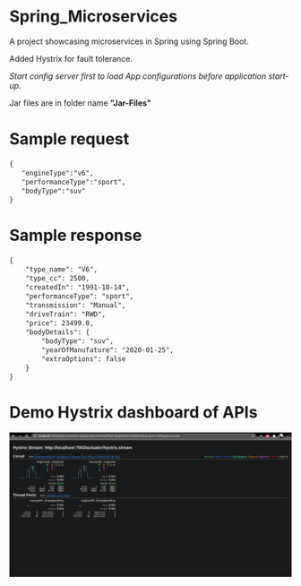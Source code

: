 # Spring_Microservices
 A project showcasing microservices in Spring using Spring Boot.
 
 Added Hystrix for fault tolerance.
 
 *Start config server first to load App configurations before application start-up.*
 
 Jar files are in folder name **"Jar-Files"**
 
 # Sample request
 ```
 {
    "engineType":"v6",
    "performanceType":"sport",
    "bodyType":"suv"
}
 ```
 
 # Sample response
```
{
    "type_name": "V6",
    "type_cc": 2500,
    "createdIn": "1991-10-14",
    "performanceType": "sport",
    "transmission": "Manual",
    "driveTrain": "RWD",
    "price": 23499.0,
    "bodyDetails": {
        "bodyType": "suv",
        "yearOfManufature": "2020-01-25",
        "extraOptions": false
    }
}
``` 

# Demo Hystrix dashboard of APIs

![alt text](https://github.com/kelvin-keegen/Spring_Microservices/blob/main/Screenshots/Screenshot1.png?raw=true)
